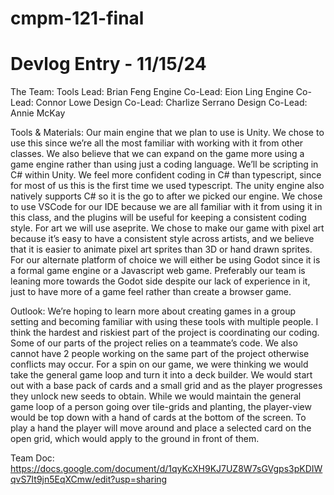 # cmpm-121-final

# Devlog Entry - 11/15/24

The Team:
Tools Lead: Brian Feng
Engine Co-Lead: Eion Ling
Engine Co-Lead: Connor Lowe
Design Co-Lead: Charlize Serrano
Design Co-Lead: Annie McKay 

Tools & Materials:
  Our main engine that we plan to use is Unity. We chose to use this since we’re all the most familiar with working with it from other classes. We also believe that we can expand on the game more using a game engine rather than using just a coding language.
  We’ll be scripting in C# within Unity. We feel more confident coding in C# than typescript, since for most of us this is the first time we used typescript. The unity engine also natively supports C# so it is the go to after we picked our engine.
  We chose to use VSCode for our IDE because we are all familiar with it from using it in this class, and the plugins will be useful for keeping a consistent coding style. For art we will use aseprite. We chose to make our game with pixel art because it’s easy to have a consistent style across artists, and we believe that it is easier to animate pixel art sprites than 3D or hand drawn sprites.
  For our alternate platform of choice we will either be using Godot since it is a formal game engine or a Javascript web game. Preferably our team is leaning more towards the Godot side despite our lack of experience in it, just to have more of a game feel rather than create a browser game.

Outlook:
  We’re hoping to learn more about creating games in a group setting and becoming familiar with using these tools with multiple people. I think the hardest and riskiest part of the project is coordinating our coding. Some of our parts of the project relies on a teammate’s code. We also cannot have 2 people working on the same part of the project otherwise conflicts may occur.
  For a spin on our game, we were thinking we would take the general game loop and turn it into a deck builder. We would start out with a base pack of cards and a small grid and as the player progresses they unlock new seeds to obtain. While we would maintain the general game loop of a person going over tile-grids and planting, the player-view would be top down with a hand of cards at the bottom of the screen. To play a hand the player will move around and place a selected card on the open grid, which would apply to the ground in front of them.

Team Doc: https://docs.google.com/document/d/1qyKcXH9KJ7UZ8W7sGVgps3pKDIWqvS7It9jn5EqXCmw/edit?usp=sharing

